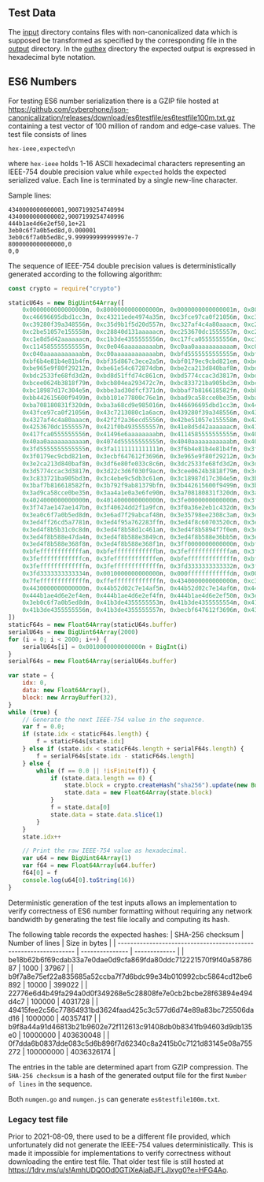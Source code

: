 ## Test Data

The [input](input) directory contains files with non-canonicalized data which is
supposed be transformed as specified by the corresponding file in the
[output](output) directory.  In the [outhex](outhex) directory the expected
output is expressed in hexadecimal byte notation.

## ES6 Numbers

For testing ES6 number serialization there is a GZIP file hosted at
https://github.com/cyberphone/json-canonicalization/releases/download/es6testfile/es6testfile100m.txt.gz
containing a test vector of 100 million of random and edge-case values.
The test file consists of lines
```code
hex-ieee,expected\n
```
where `hex-ieee` holds 1-16 ASCII hexadecimal characters
representing an IEEE-754 double precision value
while `expected` holds the expected serialized value.
Each line is terminated by a single new-line character.

Sample lines:
```code
4340000000000001,9007199254740994
4340000000000002,9007199254740996
444b1ae4d6e2ef50,1e+21
3eb0c6f7a0b5ed8d,0.000001
3eb0c6f7a0b5ed8c,9.999999999999997e-7
8000000000000000,0
0,0
```

The sequence of IEEE-754 double precision values is deterministically generated
according to the following algorithm:
```js
const crypto = require("crypto")

staticU64s = new BigUint64Array([
	0x0000000000000000n, 0x8000000000000000n, 0x0000000000000001n, 0x8000000000000001n,
	0xc46696695dbd1cc3n, 0xc43211ede4974a35n, 0xc3fce97ca0f21056n, 0xc3c7213080c1a6acn,
	0xc39280f39a348556n, 0xc35d9b1f5d20d557n, 0xc327af4c4a80aaacn, 0xc2f2f2a36ecd5556n,
	0xc2be51057e155558n, 0xc28840d131aaaaacn, 0xc253670dc1555557n, 0xc21f0b4935555557n,
	0xc1e8d5d42aaaaaacn, 0xc1b3de4355555556n, 0xc17fca0555555556n, 0xc1496e6aaaaaaaabn,
	0xc114585555555555n, 0xc0e046aaaaaaaaabn, 0xc0aa0aaaaaaaaaaan, 0xc074d55555555555n,
	0xc040aaaaaaaaaaabn, 0xc00aaaaaaaaaaaabn, 0xbfd5555555555555n, 0xbfa1111111111111n,
	0xbf6b4e81b4e81b4fn, 0xbf35d867c3ece2a5n, 0xbf0179ec9cbd821en, 0xbecbf647612f3696n,
	0xbe965e9f80f29212n, 0xbe61e54c672874dbn, 0xbe2ca213d840baf8n, 0xbdf6e80fe033c8c6n,
	0xbdc2533fe68fd3d2n, 0xbd8d51ffd74c861cn, 0xbd5774ccac3d3817n, 0xbd22c3d6f030f9acn,
	0xbcee0624b3818f79n, 0xbcb804ea293472c7n, 0xbc833721ba905bd3n, 0xbc4ebe9c5db3c61en,
	0xbc18987d17c304e5n, 0xbbe3ad30dfcf371dn, 0xbbaf7b816618582fn, 0xbb792f9ab81379bfn,
	0xbb442615600f9499n, 0xbb101e77800c76e1n, 0xbad9ca58cce0be35n, 0xbaa4a1e0a3e6fe90n,
	0xba708180831f320dn, 0xba3a68cd9e985016n, 0x446696695dbd1cc3n, 0x443211ede4974a35n,
	0x43fce97ca0f21056n, 0x43c7213080c1a6acn, 0x439280f39a348556n, 0x435d9b1f5d20d557n,
	0x4327af4c4a80aaacn, 0x42f2f2a36ecd5556n, 0x42be51057e155558n, 0x428840d131aaaaacn,
	0x4253670dc1555557n, 0x421f0b4935555557n, 0x41e8d5d42aaaaaacn, 0x41b3de4355555556n,
	0x417fca0555555556n, 0x41496e6aaaaaaaabn, 0x4114585555555555n, 0x40e046aaaaaaaaabn,
	0x40aa0aaaaaaaaaaan, 0x4074d55555555555n, 0x4040aaaaaaaaaaabn, 0x400aaaaaaaaaaaabn,
	0x3fd5555555555555n, 0x3fa1111111111111n, 0x3f6b4e81b4e81b4fn, 0x3f35d867c3ece2a5n,
	0x3f0179ec9cbd821en, 0x3ecbf647612f3696n, 0x3e965e9f80f29212n, 0x3e61e54c672874dbn,
	0x3e2ca213d840baf8n, 0x3df6e80fe033c8c6n, 0x3dc2533fe68fd3d2n, 0x3d8d51ffd74c861cn,
	0x3d5774ccac3d3817n, 0x3d22c3d6f030f9acn, 0x3cee0624b3818f79n, 0x3cb804ea293472c7n,
	0x3c833721ba905bd3n, 0x3c4ebe9c5db3c61en, 0x3c18987d17c304e5n, 0x3be3ad30dfcf371dn,
	0x3baf7b816618582fn, 0x3b792f9ab81379bfn, 0x3b442615600f9499n, 0x3b101e77800c76e1n,
	0x3ad9ca58cce0be35n, 0x3aa4a1e0a3e6fe90n, 0x3a708180831f320dn, 0x3a3a68cd9e985016n,
	0x4024000000000000n, 0x4014000000000000n, 0x3fe0000000000000n, 0x3fa999999999999an,
	0x3f747ae147ae147bn, 0x3f40624dd2f1a9fcn, 0x3f0a36e2eb1c432dn, 0x3ed4f8b588e368f1n,
	0x3ea0c6f7a0b5ed8dn, 0x3e6ad7f29abcaf48n, 0x3e35798ee2308c3an, 0x3ed539223589fa95n,
	0x3ed4ff26cd5a7781n, 0x3ed4f95a762283ffn, 0x3ed4f8c60703520cn, 0x3ed4f8b72f19cd0dn,
	0x3ed4f8b5b31c0c8dn, 0x3ed4f8b58d1c461an, 0x3ed4f8b5894f7f0en, 0x3ed4f8b588ee37f3n,
	0x3ed4f8b588e47da4n, 0x3ed4f8b588e3849cn, 0x3ed4f8b588e36bb5n, 0x3ed4f8b588e36937n,
	0x3ed4f8b588e368f8n, 0x3ed4f8b588e368f1n, 0x3ff0000000000000n, 0xbff0000000000000n,
	0xbfeffffffffffffan, 0xbfeffffffffffffbn, 0x3feffffffffffffan, 0x3feffffffffffffbn,
	0x3feffffffffffffcn, 0x3feffffffffffffen, 0xbfefffffffffffffn, 0xbfefffffffffffffn,
	0x3fefffffffffffffn, 0x3fefffffffffffffn, 0x3fd3333333333332n, 0x3fd3333333333333n,
	0x3fd3333333333334n, 0x0010000000000000n, 0x000ffffffffffffdn, 0x000fffffffffffffn,
	0x7fefffffffffffffn, 0xffefffffffffffffn, 0x4340000000000000n, 0xc340000000000000n,
	0x4430000000000000n, 0x44b52d02c7e14af5n, 0x44b52d02c7e14af6n, 0x44b52d02c7e14af7n,
	0x444b1ae4d6e2ef4en, 0x444b1ae4d6e2ef4fn, 0x444b1ae4d6e2ef50n, 0x3eb0c6f7a0b5ed8cn,
	0x3eb0c6f7a0b5ed8dn, 0x41b3de4355555553n, 0x41b3de4355555554n, 0x41b3de4355555555n,
	0x41b3de4355555556n, 0x41b3de4355555557n, 0xbecbf647612f3696n, 0x43143ff3c1cb0959n,
])
staticF64s = new Float64Array(staticU64s.buffer)
serialU64s = new BigUint64Array(2000)
for (i = 0; i < 2000; i++) {
	serialU64s[i] = 0x0010000000000000n + BigInt(i)
}
serialF64s = new Float64Array(serialU64s.buffer)

var state = {
    idx: 0,
    data: new Float64Array(),
    block: new ArrayBuffer(32),
}
while (true) {
    // Generate the next IEEE-754 value in the sequence.
    var f = 0.0;
    if (state.idx < staticF64s.length) {
        f = staticF64s[state.idx]
    } else if (state.idx < staticF64s.length + serialF64s.length) {
        f = serialF64s[state.idx - staticF64s.length]
    } else {
        while (f == 0.0 || !isFinite(f)) {
            if (state.data.length == 0) {
                state.block = crypto.createHash("sha256").update(new Buffer(state.block)).digest().buffer
                state.data = new Float64Array(state.block)
            }
            f = state.data[0]
            state.data = state.data.slice(1)
        }
    }
    state.idx++

    // Print the raw IEEE-754 value as hexadecimal.
    var u64 = new BigUint64Array(1)
    var f64 = new Float64Array(u64.buffer)
    f64[0] = f
    console.log(u64[0].toString(16))
}
```
Deterministic generation of the test inputs allows an implementation to verify
correctness of ES6 number formatting without requiring any network bandwidth by
generating the test file locally and computing its hash.

The following table records the expected hashes:
| SHA-256 checksum                                                 | Number of lines | Size in bytes |
| ---------------------------------------------------------------- | --------------- | ------------- |
| be18b62b6f69cdab33a7e0dae0d9cfa869fda80ddc712221570f9f40a5878687 | 1000            | 37967         |
| b9f7a8e75ef22a835685a52ccba7f7d6bdc99e34b010992cbc5864cd12be6892 | 10000           | 399022        |
| 22776e6d4b49fa294a0d0f349268e5c28808fe7e0cb2bcbe28f63894e494d4c7 | 100000          | 4031728       |
| 49415fee2c56c77864931bd3624faad425c3c577d6d74e89a83bc725506dad16 | 1000000         | 40357417      |
| b9f8a44a91d46813b21b9602e72f112613c91408db0b8341fb94603d9db135e0 | 10000000        | 403630048     |
| 0f7dda6b0837dde083c5d6b896f7d62340c8a2415b0c7121d83145e08a755272 | 100000000       | 4036326174    |

The entries in the table are determined apart from GZIP compression.
The `SHA-256 checksum` is a hash of the generated output file for the
first `Number of lines` in the sequence.

Both `numgen.go` and `numgen.js` can generate `es6testfile100m.txt`.

### Legacy test file

Prior to 2021-08-09, there used to be a different file provided,
which unfortunately did not generate the IEEE-754 values deterministically.
This is made it impossible for implementations to verify correctness
without downloading the entire test file.
That older test file is still hosted at
https://1drv.ms/u/s!AmhUDQ0Od0GTiXeAjaBJFLJlxyg0?e=HFG4Ao.
